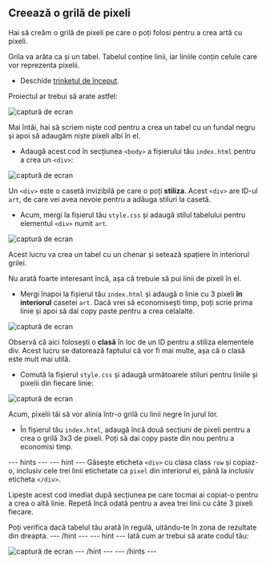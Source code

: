 ## Creează o grilă de pixeli

Hai să creăm o grilă de pixeli pe care o poți folosi pentru a crea artă cu pixeli.

Grila va arăta ca și un tabel. Tabelul conține linii, iar liniile conțin celule care vor reprezenta pixelii.

+ Deschide [trinketul de început](http://jumpto.cc/web-pixel).

Proiectul ar trebui să arate astfel:

![captură de ecran](images/pixel-starter.png)

Mai întâi, hai să scriem niște cod pentru a crea un tabel cu un fundal negru și apoi să adaugăm niște pixeli albi în el.

+ Adaugă acest cod în secțiunea `<body>` a fișierului tău `index.html` pentru a crea un `<div>`:

![captură de ecran](images/pixel-art-art.png)

Un `<div>` este o casetă invizibilă pe care o poți **stiliza**. Acest `<div>` are ID-ul `art`, de care vei avea nevoie pentru a adăuga stiluri la casetă.

+ Acum, mergi la fișierul tău `style.css` și adaugă stilul tabelului pentru elementul `<div>` numit `art`.

![captură de ecran](images/pixel-art-style.png)

Acest lucru va crea un tabel cu un chenar și setează spațiere în interiorul grilei.

Nu arată foarte interesant încă, așa că trebuie să pui linii de pixeli în el.

+ Mergi înapoi la fișierul tău `index.html` și adaugă o linie cu 3 pixeli **în interiorul** casetei `art`. Dacă vrei să economisești timp, poți scrie prima linie și apoi să dai copy paste pentru a crea celalalte.

![captură de ecran](images/pixel-art-row.png)

Observă că aici folosești o **clasă** în loc de un ID pentru a stiliza elementele div. Acest lucru se datorează faptului că vor fi mai multe, așa că o clasă este mult mai utilă.

+ Comută la fișierul `style.css` și adaugă următoarele stiluri pentru liniile și pixelii din fiecare linie:

![captură de ecran](images/pixel-art-row-style.png)

Acum, pixelii tăi să vor alinia într-o grilă cu linii negre în jurul lor.

+ În fișierul tău `index.html`, adaugă încă două secțiuni de pixeli pentru a crea o grilă 3x3 de pixeli. Poți să dai copy paste din nou pentru a economisi timp.

\--- hints \--- \--- hint \--- Găsește eticheta `<div>` cu clasa class `row` și copiaz-o, inclusiv cele trei linii etichetate ca `pixel` din interiorul ei, până la inclusiv eticheta `</div>`.

Lipește acest cod imediat după secțiunea pe care tocmai ai copiat-o pentru a crea o altă linie. Repetă încă odată pentru a avea trei linii cu câte 3 pixeli fiecare.

Poți verifica dacă tabelul tău arată în regulă, uitându-te în zona de rezultate din dreapta. \--- /hint \--- \--- hint \--- Iată cum ar trebui să arate codul tău:

![captură de ecran](images/pixel-art-grid-3.png) \--- /hint \--- \--- /hints \---